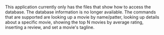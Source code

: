 This application currently only has the files that show how to access the database. The database information is no longer available. The commands that are supported are looking up a movie by name/patter, looking up details about a specific movie, showing the top N movies by average rating, inserting a review, and set a movie's tagline.
